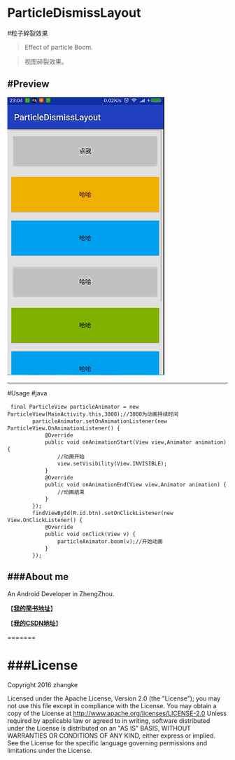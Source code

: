 # ParticleDismissLayout
#粒子碎裂效果
>Effect of particle Boom.

>视图碎裂效果。



#Preview
---

![Particle](gif/screen1.gif)

---
#Usage 
#java

```
 final ParticleView particleAnimator = new ParticleView(MainActivity.this,3000);//3000为动画持续时间 
        particleAnimator.setOnAnimationListener(new ParticleView.OnAnimationListener() {
            @Override
            public void onAnimationStart(View view,Animator animation) {
                //动画开始
                view.setVisibility(View.INVISIBLE);
            }
            @Override
            public void onAnimationEnd(View view,Animator animation) {
                //动画结束
            }
        });
        findViewById(R.id.btn).setOnClickListener(new View.OnClickListener() {
            @Override
            public void onClick(View v) {
                particleAnimator.boom(v);//开始动画
            }
        });

```
###About me
---
An Android Developer in ZhengZhou.

【[**我的简书地址**](http://www.jianshu.com/users/3c751e06dc32/latest_articles)】

【[**我的CSDN地址**](http://blog.csdn.net/zhangke3016)】

=======


###License
=======
Copyright  2016  zhangke

Licensed under the Apache License, Version 2.0 (the "License");
you may not use this file except in compliance with the License.
You may obtain a copy of the License at 
http://www.apache.org/licenses/LICENSE-2.0
Unless required by applicable law or agreed to in writing, software
distributed under the License is distributed on an "AS IS" BASIS,
WITHOUT WARRANTIES OR CONDITIONS OF ANY KIND, either express or implied.
See the License for the specific language governing permissions and
limitations under the License.

